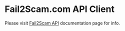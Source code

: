 # Fail2Scam.com API Client


Please visit [Fail2Scam API](http://www.fail2scam.com/api) documentation page for info.